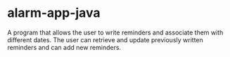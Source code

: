 # alarm-app-java
A program that allows the user to write reminders and associate them with different dates. The user can retrieve and update previously written reminders and can add new reminders.
